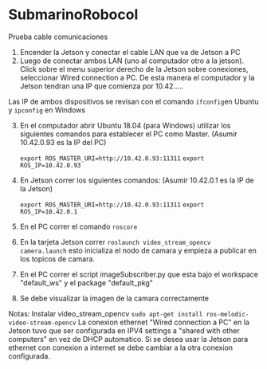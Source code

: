 # SubmarinoRobocol

Prueba cable comunicaciones
1. Encender la Jetson y conectar el cable LAN que va de Jetson a PC
2. Luego de conectar ambos LAN (uno al computador otro a la jetson). Click sobre el menu superior derecho de la Jetson sobre conexiones, seleccionar Wired connection a PC. De esta manera el computador y la Jetson tendran una IP que comienza por 10.42.....
  
 Las IP de ambos dispositivos se revisan con el comando `ifconfig`en Ubuntu y `ipconfig` en Windows
 
 3. En el computador abrir Ubuntu 18.04 (para Windows) utilizar los siguientes comandos para establecer el PC como Master. (Asumir 10.42.0.93 es la IP del PC)

    `export ROS_MASTER_URI=http://10.42.0.93:11311`
    `export ROS_IP=10.42.0.93`
    
4. En Jetson correr los siguientes comandos: (Asumir 10.42.0.1 es la IP de la Jetson)
  
    `export ROS_MASTER_URI=http://10.42.0.93:11311`
    `export ROS_IP=10.42.0.1`
     
5. En el PC correr el comando `roscore`
6. En la tarjeta Jetson correr `roslaunch video_stream_opencv camera.launch` esto inicializa el nodo de camara y empieza a publicar en los topicos de camara.
7. En el PC correr el script imageSubscriber.py que esta bajo el workspace "default_ws" y el package "default_pkg"
8. Se debe visualizar la imagen de la camara correctamente





Notas:
Instalar video_stream_opencv `sudo apt-get install ros-melodic-video-stream-opencv`
La conexion ethernet "Wired connection a PC" en la Jetson tuvo que ser configurada en IPV4 settings a "shared with other computers" en vez de DHCP automatico. Si se desea usar la Jetson para ethernet con conexion a internet se debe cambiar a la otra conexion configurada.
